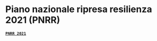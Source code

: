 # Piano nazionale ripresa resilienza 2021 (PNRR)
[**`PNRR 2021`**](https://docs.google.com/viewer?url=https://github.com/UO-TransizioneDigitaleComunePalermo/piano_nazionale_ripresa_resilienza_2021/raw/main/piano_nazionale_ripresa_resilienza_2021/PianoNazionaleRipresaResilienza_0-fonte_governo.pdf)
